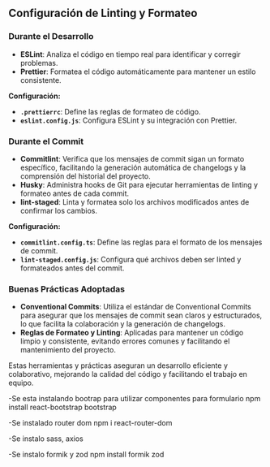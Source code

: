 ## Configuración de Linting y Formateo

### Durante el Desarrollo

- **ESLint**: Analiza el código en tiempo real para identificar y corregir problemas.
- **Prettier**: Formatea el código automáticamente para mantener un estilo consistente.

**Configuración:**

- **`.prettierrc`**: Define las reglas de formateo de código.
- **`eslint.config.js`**: Configura ESLint y su integración con Prettier.

### Durante el Commit

- **Commitlint**: Verifica que los mensajes de commit sigan un formato específico, facilitando la generación automática de changelogs y la comprensión del historial del proyecto.
- **Husky**: Administra hooks de Git para ejecutar herramientas de linting y formateo antes de cada commit.
- **lint-staged**: Linta y formatea solo los archivos modificados antes de confirmar los cambios.

**Configuración:**

- **`commitlint.config.ts`**: Define las reglas para el formato de los mensajes de commit.
- **`lint-staged.config.js`**: Configura qué archivos deben ser linted y formateados antes del commit.

### Buenas Prácticas Adoptadas

- **Conventional Commits**: Utiliza el estándar de Conventional Commits para asegurar que los mensajes de commit sean claros y estructurados, lo que facilita la colaboración y la generación de changelogs.
- **Reglas de Formateo y Linting**: Aplicadas para mantener un código limpio y consistente, evitando errores comunes y facilitando el mantenimiento del proyecto.

Estas herramientas y prácticas aseguran un desarrollo eficiente y colaborativo, mejorando la calidad del código y facilitando el trabajo en equipo.

-Se esta instalando bootrap para utilizar componentes para formulario
npm install react-bootstrap bootstrap

-Se instalado router dom
npm i react-router-dom

-Se instalo sass, axios

-Se instalo formik y zod
npm install formik zod
